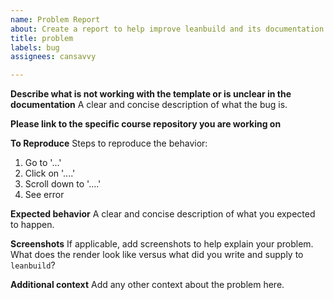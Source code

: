 ```yaml
---
name: Problem Report
about: Create a report to help improve leanbuild and its documentation
title: problem
labels: bug
assignees: cansavvy

---
```


**Describe what is not working with the template or is unclear in the documentation**
A clear and concise description of what the bug is.

**Please link to the specific course repository you are working on**

**To Reproduce**
Steps to reproduce the behavior:
1. Go to '...'
2. Click on '....'
3. Scroll down to '....'
4. See error

**Expected behavior**
A clear and concise description of what you expected to happen.

**Screenshots**
If applicable, add screenshots to help explain your problem.
What does the render look like versus what did you write and supply to `leanbuild`?

**Additional context**
Add any other context about the problem here.
